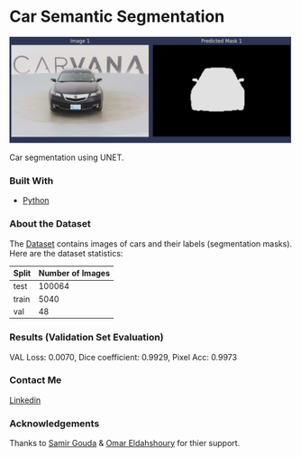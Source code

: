<h1>Car Semantic Segmentation</h1>

<img src="./media/screenshot1.png" alt="Model input and output" width="500"> 

Car segmentation using UNET.

<h3>Built With</h3>

+ [Python](https://www.python.org/downloads/)
  
<h3>About the Dataset</h3>

The [Dataset](https://www.kaggle.com/c/carvana-image-masking-challenge/data) contains images of cars and their labels (segmentation masks).
Here are the dataset statistics:

| Split | Number of Images |
|-------|------------------|
| test  | 100064           |
| train | 5040             |
| val   | 48               |

### Results (Validation Set Evaluation)

VAL Loss: 0.0070, Dice coefficient: 0.9929, Pixel Acc: 0.9973

### Contact Me

[Linkedin](https://www.linkedin.com/in/dahshory/)

### Acknowledgements

Thanks to [Samir Gouda](github.com/SamirGouda) & [Omar Eldahshoury](github.com/omareldahshoury) for thier support.